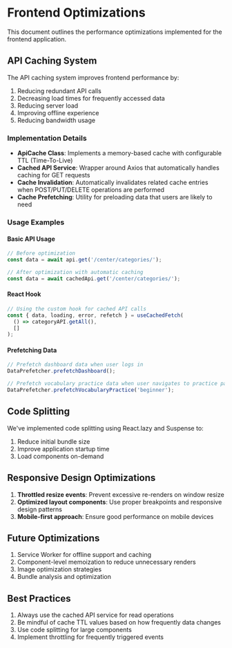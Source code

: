 # Frontend Optimizations

This document outlines the performance optimizations implemented for the frontend application.

## API Caching System

The API caching system improves frontend performance by:

1. Reducing redundant API calls
2. Decreasing load times for frequently accessed data
3. Reducing server load
4. Improving offline experience
5. Reducing bandwidth usage

### Implementation Details

- **ApiCache Class**: Implements a memory-based cache with configurable TTL (Time-To-Live)
- **Cached API Service**: Wrapper around Axios that automatically handles caching for GET requests
- **Cache Invalidation**: Automatically invalidates related cache entries when POST/PUT/DELETE operations are performed
- **Cache Prefetching**: Utility for preloading data that users are likely to need

### Usage Examples

#### Basic API Usage

```typescript
// Before optimization
const data = await api.get('/center/categories/');

// After optimization with automatic caching
const data = await cachedApi.get('/center/categories/');
```

#### React Hook

```typescript
// Using the custom hook for cached API calls
const { data, loading, error, refetch } = useCachedFetch(
  () => categoryAPI.getAll(),
  []
);
```

#### Prefetching Data

```typescript
// Prefetch dashboard data when user logs in
DataPrefetcher.prefetchDashboard();

// Prefetch vocabulary practice data when user navigates to practice page
DataPrefetcher.prefetchVocabularyPractice('beginner');
```

## Code Splitting

We've implemented code splitting using React.lazy and Suspense to:

1. Reduce initial bundle size
2. Improve application startup time
3. Load components on-demand

## Responsive Design Optimizations

1. **Throttled resize events**: Prevent excessive re-renders on window resize
2. **Optimized layout components**: Use proper breakpoints and responsive design patterns
3. **Mobile-first approach**: Ensure good performance on mobile devices

## Future Optimizations

1. Service Worker for offline support and caching
2. Component-level memoization to reduce unnecessary renders
3. Image optimization strategies
4. Bundle analysis and optimization

## Best Practices

1. Always use the cached API service for read operations
2. Be mindful of cache TTL values based on how frequently data changes
3. Use code splitting for large components
4. Implement throttling for frequently triggered events